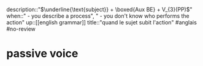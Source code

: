description::"$\underline{\text{subject}} + \boxed{Aux BE} + V_{3}(PP)$"
when::" - you describe a process", " - you don't know who performs the action"
up::[[english grammar]]
title::"quand le sujet subit l'action"
#anglais #no-review 
# passive voice


